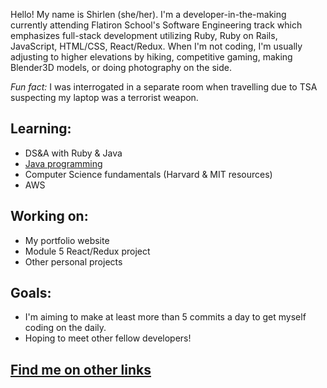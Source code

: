 Hello! My name is Shirlen (she/her). I'm a developer-in-the-making currently attending Flatiron School's Software Engineering track 
which emphasizes full-stack development utilizing Ruby, Ruby on Rails, JavaScript, HTML/CSS, React/Redux. When I'm not coding, I'm
usually adjusting to higher elevations by hiking, competitive gaming, making Blender3D models, or doing photography on the side.

_Fun fact:_ I was interrogated in a separate room when travelling due to TSA suspecting my laptop was a terrorist weapon.

## Learning:

* DS&A with Ruby & Java
* [Java programming](https://www.github.com/Ro5hi/studying_java)
* Computer Science fundamentals (Harvard & MIT resources)
* AWS

## Working on:

* My portfolio website
* Module 5 React/Redux project
* Other personal projects

## Goals:

* I'm aiming to make at least more than 5 commits a day to get myself coding on the daily.
* Hoping to meet other fellow developers!

## [Find me on other links](https://linktr.ee/slend) ##
